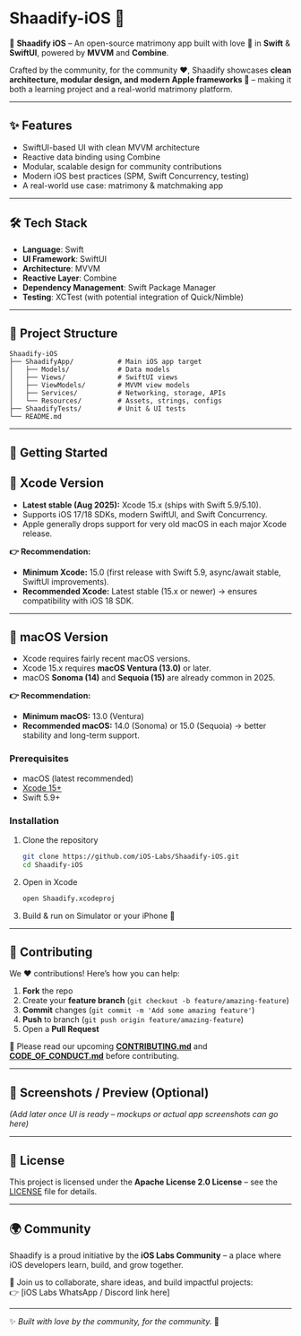 # Shaadify-iOS 💍

📱 **Shaadify iOS** – An open-source matrimony app built with love 💖 in **Swift** & **SwiftUI**, powered by **MVVM** and **Combine**.  

Crafted by the community, for the community ❤️, Shaadify showcases **clean architecture, modular design, and modern Apple frameworks 🚀** – making it both a learning project and a real-world matrimony platform.  

---

## ✨ Features
- SwiftUI-based UI with clean MVVM architecture  
- Reactive data binding using Combine  
- Modular, scalable design for community contributions  
- Modern iOS best practices (SPM, Swift Concurrency, testing)  
- A real-world use case: matrimony & matchmaking app  

---

## 🛠 Tech Stack
- **Language**: Swift  
- **UI Framework**: SwiftUI  
- **Architecture**: MVVM  
- **Reactive Layer**: Combine  
- **Dependency Management**: Swift Package Manager  
- **Testing**: XCTest (with potential integration of Quick/Nimble)  

---

## 📂 Project Structure
```
Shaadify-iOS
├── ShaadifyApp/           # Main iOS app target
│   ├── Models/            # Data models
│   ├── Views/             # SwiftUI views
│   ├── ViewModels/        # MVVM view models
│   ├── Services/          # Networking, storage, APIs
│   └── Resources/         # Assets, strings, configs
├── ShaadifyTests/         # Unit & UI tests
└── README.md
```

---

## 🚀 Getting Started

## 🔹 Xcode Version

- **Latest stable (Aug 2025):** Xcode 15.x (ships with Swift 5.9/5.10).  
- Supports iOS 17/18 SDKs, modern SwiftUI, and Swift Concurrency.  
- Apple generally drops support for very old macOS in each major Xcode release.  

**👉 Recommendation:**  
- **Minimum Xcode:** 15.0 (first release with Swift 5.9, async/await stable, SwiftUI improvements).  
- **Recommended Xcode:** Latest stable (15.x or newer) → ensures compatibility with iOS 18 SDK.  

---

## 🔹 macOS Version

- Xcode requires fairly recent macOS versions.  
- Xcode 15.x requires **macOS Ventura (13.0)** or later.  
- macOS **Sonoma (14)** and **Sequoia (15)** are already common in 2025.  

**👉 Recommendation:**  
- **Minimum macOS:** 13.0 (Ventura)  
- **Recommended macOS:** 14.0 (Sonoma) or 15.0 (Sequoia) → better stability and long-term support.  

### Prerequisites
- macOS (latest recommended)  
- [Xcode 15+](https://developer.apple.com/xcode/)  
- Swift 5.9+

### Installation
1. Clone the repository  
   ```bash
   git clone https://github.com/iOS-Labs/Shaadify-iOS.git
   cd Shaadify-iOS
   ```
2. Open in Xcode  
   ```bash
   open Shaadify.xcodeproj
   ```
3. Build & run on Simulator or your iPhone 🎉  

---

## 🤝 Contributing
We ❤️ contributions! Here’s how you can help:  

1. **Fork** the repo  
2. Create your **feature branch** (`git checkout -b feature/amazing-feature`)  
3. **Commit** changes (`git commit -m 'Add some amazing feature'`)  
4. **Push** to branch (`git push origin feature/amazing-feature`)  
5. Open a **Pull Request**  

📌 Please read our upcoming **[CONTRIBUTING.md](CONTRIBUTING.md)** and **[CODE_OF_CONDUCT.md](CODE_OF_CONDUCT.md)** before contributing.  

---

## 📸 Screenshots / Preview (Optional)
*(Add later once UI is ready – mockups or actual app screenshots can go here)*  

---

## 📜 License
This project is licensed under the **Apache License 2.0 License** – see the [LICENSE](LICENSE) file for details.  

---

## 🌍 Community
Shaadify is a proud initiative by the **iOS Labs Community** – a place where iOS developers learn, build, and grow together.  

💬 Join us to collaborate, share ideas, and build impactful projects:  
👉 [iOS Labs WhatsApp / Discord link here]  

---

✨ *Built with love by the community, for the community.* 💖  
